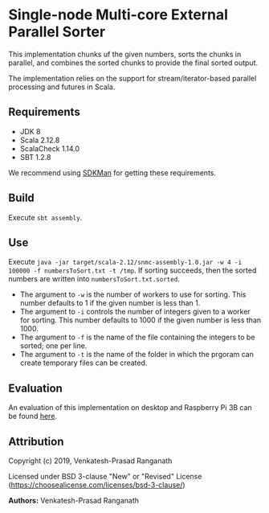 # Single-node Multi-core External Parallel Sorter

This implementation chunks uf the given numbers, sorts the chunks in parallel, and combines the sorted chunks to provide the final sorted output. 

The implementation relies on the support for stream/iterator-based parallel processing and futures in Scala.

## Requirements
- JDK 8
- Scala 2.12.8
- ScalaCheck 1.14.0
- SBT 1.2.8

We recommend using [SDKMan](https://sdkman.io/) for getting these requirements.

## Build
Execute `sbt assembly`.

## Use
Execute `java -jar target/scala-2.12/snmc-assembly-1.0.jar -w 4 -i 100000 -f numbersToSort.txt -t /tmp`.  If sorting succeeds, then the sorted numbers are written into `numbersToSort.txt.sorted`.

- The argument to `-w` is the number of workers to use for sorting.  This number defaults to 1 if the given number is less than 1.
- The argument to `-i` controls the number of integers given to a worker for sorting.  This number defaults to 1000 if the given number is less than 1000.
- The argument to `-f` is the name of the file containing the integers to be sorted; one per line.
- The argument to `-t` is the name of the folder in which the prgoram can create temporary files can be created.

## Evaluation

An evaluation of this implementation on desktop and Raspberry Pi 3B can be found [here](https://medium.com/@rvprasad/parallel-external-sorting-175c7a9247cb).

## Attribution

Copyright (c) 2019, Venkatesh-Prasad Ranganath

Licensed under BSD 3-clause "New" or "Revised" License (https://choosealicense.com/licenses/bsd-3-clause/)

**Authors:** Venkatesh-Prasad Ranganath
